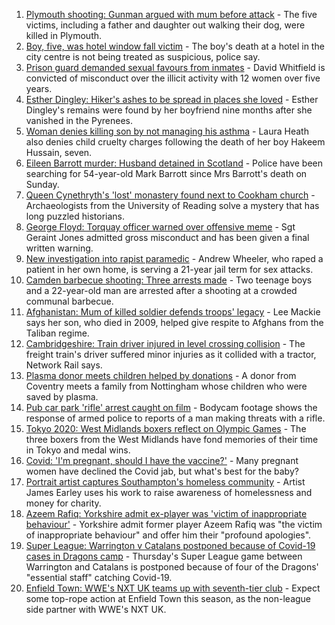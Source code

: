 1. [Plymouth shooting: Gunman argued with mum before attack](https://www.bbc.co.uk/news/uk-england-devon-58260590) - The five victims, including a father and daughter out walking their dog, were killed in Plymouth.
2. [Boy, five, was hotel window fall victim](https://www.bbc.co.uk/news/uk-england-south-yorkshire-58269533) - The boy's death at a hotel in the city centre is not being treated as suspicious, police say.
3. [Prison guard demanded sexual favours from inmates](https://www.bbc.co.uk/news/uk-england-tyne-58268531) - David Whitfield is convicted of misconduct over the illicit activity with 12 women over five years.
4. [Esther Dingley: Hiker's ashes to be spread in places she loved](https://www.bbc.co.uk/news/uk-england-tyne-58269737) - Esther Dingley's remains were found by her boyfriend nine months after she vanished in the Pyrenees.
5. [Woman denies killing son by not managing his asthma](https://www.bbc.co.uk/news/uk-england-birmingham-58269840) - Laura Heath also denies child cruelty charges following the death of her boy Hakeem Hussain, seven.
6. [Eileen Barrott murder: Husband detained in Scotland](https://www.bbc.co.uk/news/uk-england-leeds-58266900) - Police have been searching for 54-year-old Mark Barrott since Mrs Barrott's death on Sunday.
7. [Queen Cynethryth's 'lost' monastery found next to Cookham church](https://www.bbc.co.uk/news/uk-england-berkshire-58258647) - Archaeologists from the University of Reading solve a mystery that has long puzzled historians.
8. [George Floyd: Torquay officer warned over offensive meme](https://www.bbc.co.uk/news/uk-england-devon-58270883) - Sgt Geraint Jones admitted gross misconduct and has been given a final written warning.
9. [New investigation into rapist paramedic](https://www.bbc.co.uk/news/uk-england-cambridgeshire-58206031) - Andrew Wheeler, who raped a patient in her own home, is serving a 21-year jail term for sex attacks.
10. [Camden barbecue shooting: Three arrests made](https://www.bbc.co.uk/news/uk-england-london-58269628) - Two teenage boys and a 22-year-old man are arrested after a shooting at a crowded communal barbecue.
11. [Afghanistan: Mum of killed soldier defends troops' legacy](https://www.bbc.co.uk/news/uk-england-oxfordshire-58261080) - Lee Mackie says her son, who died in 2009, helped give respite to Afghans from the Taliban regime.
12. [Cambridgeshire: Train driver injured in level crossing collision](https://www.bbc.co.uk/news/uk-england-cambridgeshire-58269427) - The freight train's driver suffered minor injuries as it collided with a tractor, Network Rail says.
13. [Plasma donor meets children helped by donations](https://www.bbc.co.uk/news/uk-england-coventry-warwickshire-58261942) - A donor from Coventry meets a family from Nottingham whose children who were saved by plasma.
14. [Pub car park 'rifle' arrest caught on film](https://www.bbc.co.uk/news/uk-england-norfolk-58258077) - Bodycam footage shows the response of armed police to reports of a man making threats with a rifle.
15. [Tokyo 2020: West Midlands boxers reflect on Olympic Games](https://www.bbc.co.uk/news/uk-england-birmingham-58259342) - The three boxers from the West Midlands have fond memories of their time in Tokyo and medal wins.
16. [Covid: 'I'm pregnant, should I have the vaccine?'](https://www.bbc.co.uk/news/uk-england-london-58089039) - Many pregnant women have declined the Covid jab, but what's best for the baby?
17. [Portrait artist captures Southampton's homeless community](https://www.bbc.co.uk/news/uk-england-hampshire-58246412) - Artist James Earley uses his work to raise awareness of homelessness and money for charity.
18. [Azeem Rafiq: Yorkshire admit ex-player was 'victim of inappropriate behaviour'](https://www.bbc.co.uk/sport/cricket/58269449) - Yorkshire admit former player Azeem Rafiq was "the victim of inappropriate behaviour" and offer him their "profound apologies".
19. [Super League: Warrington v Catalans postponed because of Covid-19 cases in Dragons camp](https://www.bbc.co.uk/sport/rugby-league/58270764) - Thursday's Super League game between Warrington and Catalans is postponed because of four of the Dragons' "essential staff" catching Covid-19.
20. [Enfield Town: WWE's NXT UK teams up with seventh-tier club](https://www.bbc.co.uk/sport/football/58269637) - Expect some top-rope action at Enfield Town this season, as the non-league side partner with WWE's NXT UK.
